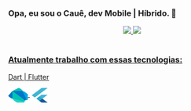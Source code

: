 ### Opa, eu sou o Cauê, dev Mobile | Híbrido. 📱

<div style="display: inline_block" align="center">
  <a href="https://github.com/cauecbb">
  <img height="140em" src="https://github-readme-stats-git-masterrstaa-rickstaa.vercel.app/api?username=cauecbb&show_icons=true&theme=tokyonight&include_all_commits=true&count_private=true"/>
  <img height="140em" src="https://github-readme-stats-git-masterrstaa-rickstaa.vercel.app/api/top-langs/?username=cauecbb&theme=tokyonight&layout=compact"/>
</div>
<div style="display: inline_block"><br>
  <h3>Atualmente trabalho com essas tecnologias:</h3>
  <p>  Dart  |  Flutter</p>
  <img align="center" alt="Caue-Js" height="30" width="40" src="https://raw.githubusercontent.com/devicons/devicon/master/icons/dart/dart-original.svg">
  <img align="center" alt="Caue-HTML" height="30" width="40" src="https://raw.githubusercontent.com/devicons/devicon/master/icons/flutter/flutter-original.svg">
</div>
